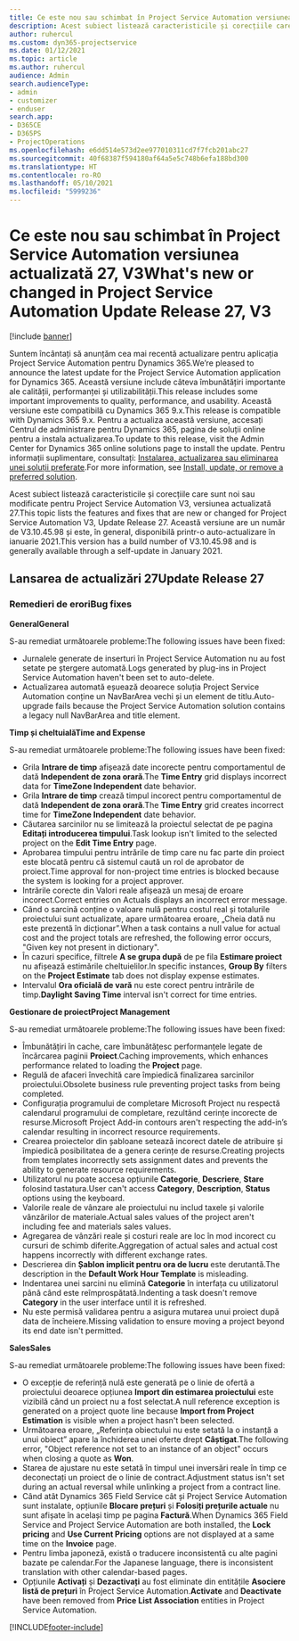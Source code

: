 ```yaml
---
title: Ce este nou sau schimbat în Project Service Automation versiunea actualizată 27, V3
description: Acest subiect listează caracteristicile și corecțiile care sunt disponibile în Project Service Automation V3, versiunea actualizată 27, V3.
author: ruhercul
ms.custom: dyn365-projectservice
ms.date: 01/12/2021
ms.topic: article
ms.author: ruhercul
audience: Admin
search.audienceType:
- admin
- customizer
- enduser
search.app:
- D365CE
- D365PS
- ProjectOperations
ms.openlocfilehash: e6dd514e573d2ee977010311cd7f7fcb201abc27
ms.sourcegitcommit: 40f68387f594180af64a5e5c748b6efa188bd300
ms.translationtype: HT
ms.contentlocale: ro-RO
ms.lasthandoff: 05/10/2021
ms.locfileid: "5999236"
---
```

# <a name="whats-new-or-changed-in-project-service-automation-update-release-27-v3"></a><span data-ttu-id="10de1-103">Ce este nou sau schimbat în Project Service Automation versiunea actualizată 27, V3</span><span class="sxs-lookup"><span data-stu-id="10de1-103">What's new or changed in Project Service Automation Update Release 27, V3</span></span>

[!include [banner](../includes/psa-now-project-operations.md)]

<span data-ttu-id="10de1-104">Suntem încântați să anunțăm cea mai recentă actualizare pentru aplicația Project Service Automation pentru Dynamics 365.</span><span class="sxs-lookup"><span data-stu-id="10de1-104">We’re pleased to announce the latest update for the Project Service Automation application for Dynamics 365.</span></span> <span data-ttu-id="10de1-105">Această versiune include câteva îmbunătățiri importante ale calității, performanței și utilizabilității.</span><span class="sxs-lookup"><span data-stu-id="10de1-105">This release includes some important improvements to quality, performance, and usability.</span></span> <span data-ttu-id="10de1-106">Această versiune este compatibilă cu Dynamics 365 9.x.</span><span class="sxs-lookup"><span data-stu-id="10de1-106">This release is compatible with Dynamics 365 9.x.</span></span> <span data-ttu-id="10de1-107">Pentru a actualiza această versiune, accesați Centrul de administrare pentru Dynamics 365, pagina de soluții online pentru a instala actualizarea.</span><span class="sxs-lookup"><span data-stu-id="10de1-107">To update to this release, visit the Admin Center for Dynamics 365 online solutions page to install the update.</span></span> <span data-ttu-id="10de1-108">Pentru informații suplimentare, consultați: [Instalarea, actualizarea sau eliminarea unei soluții preferate](/power-platform/admin/install-remove-preferred-solution).</span><span class="sxs-lookup"><span data-stu-id="10de1-108">For more information, see [Install, update, or remove a preferred solution](/power-platform/admin/install-remove-preferred-solution).</span></span>

<span data-ttu-id="10de1-109">Acest subiect listează caracteristicile și corecțiile care sunt noi sau modificate pentru Project Service Automation V3, versiunea actualizată 27.</span><span class="sxs-lookup"><span data-stu-id="10de1-109">This topic lists the features and fixes that are new or changed for Project Service Automation V3, Update Release 27.</span></span> <span data-ttu-id="10de1-110">Această versiune are un număr de V3.10.45.98 și este, în general, disponibilă printr-o auto-actualizare în ianuarie 2021.</span><span class="sxs-lookup"><span data-stu-id="10de1-110">This version has a build number of V3.10.45.98 and is generally available through a self-update in January 2021.</span></span>

## <a name="update-release-27"></a><span data-ttu-id="10de1-111">Lansarea de actualizări 27</span><span class="sxs-lookup"><span data-stu-id="10de1-111">Update Release 27</span></span>

### <a name="bug-fixes"></a><span data-ttu-id="10de1-112">Remedieri de erori</span><span class="sxs-lookup"><span data-stu-id="10de1-112">Bug fixes</span></span>

<span data-ttu-id="10de1-113">**General**</span><span class="sxs-lookup"><span data-stu-id="10de1-113">**General**</span></span>

<span data-ttu-id="10de1-114">S-au remediat următoarele probleme:</span><span class="sxs-lookup"><span data-stu-id="10de1-114">The following issues have been fixed:</span></span>

- <span data-ttu-id="10de1-115">Jurnalele generate de inserturi în Project Service Automation nu au fost setate pe ștergere automată.</span><span class="sxs-lookup"><span data-stu-id="10de1-115">Logs generated by plug-ins in Project Service Automation haven't been set to auto-delete.</span></span>
- <span data-ttu-id="10de1-116">Actualizarea automată eșuează deoarece soluția Project Service Automation conține un NavBarArea vechi și un element de titlu.</span><span class="sxs-lookup"><span data-stu-id="10de1-116">Auto-upgrade fails because the Project Service Automation solution contains a legacy null NavBarArea and title element.</span></span>

<span data-ttu-id="10de1-117">**Timp și cheltuială**</span><span class="sxs-lookup"><span data-stu-id="10de1-117">**Time and Expense**</span></span>

<span data-ttu-id="10de1-118">S-au remediat următoarele probleme:</span><span class="sxs-lookup"><span data-stu-id="10de1-118">The following issues have been fixed:</span></span>

- <span data-ttu-id="10de1-119">Grila **Intrare de timp** afișează date incorecte pentru comportamentul de dată **Independent de zona orară**.</span><span class="sxs-lookup"><span data-stu-id="10de1-119">The **Time Entry** grid displays incorrect data for **TimeZone Independent** date behavior.</span></span>
- <span data-ttu-id="10de1-120">Grila **Intrare de timp** crează timpul incorect pentru comportamentul de dată **Independent de zona orară**.</span><span class="sxs-lookup"><span data-stu-id="10de1-120">The **Time Entry** grid creates incorrect time for **TimeZone Independent** date behavior.</span></span>
- <span data-ttu-id="10de1-121">Căutarea sarcinilor nu se limitează la proiectul selectat de pe pagina **Editați introducerea timpului**.</span><span class="sxs-lookup"><span data-stu-id="10de1-121">Task lookup isn't limited to the selected project on the **Edit Time Entry** page.</span></span>
- <span data-ttu-id="10de1-122">Aprobarea timpului pentru intrările de timp care nu fac parte din proiect este blocată pentru că sistemul caută un rol de aprobator de proiect.</span><span class="sxs-lookup"><span data-stu-id="10de1-122">Time approval for non-project time entries is blocked because the system is looking for a project approver.</span></span>
- <span data-ttu-id="10de1-123">Intrările corecte din Valori reale afișează un mesaj de eroare incorect.</span><span class="sxs-lookup"><span data-stu-id="10de1-123">Correct entries on Actuals displays an incorrect error message.</span></span>
- <span data-ttu-id="10de1-124">Când o sarcină conține o valoare nulă pentru costul real și totalurile proiectului sunt actualizate, apare următoarea eroare, „Cheia dată nu este prezentă în dicționar”.</span><span class="sxs-lookup"><span data-stu-id="10de1-124">When a task contains a null value for actual cost and the project totals are refreshed, the following error occurs, "Given key not present in dictionary".</span></span>
- <span data-ttu-id="10de1-125">În cazuri specifice, filtrele **A se grupa după** de pe fila **Estimare proiect** nu afișează estimările cheltuielilor.</span><span class="sxs-lookup"><span data-stu-id="10de1-125">In specific instances, **Group By** filters on the **Project Estimate** tab does not display expense estimates.</span></span>
- <span data-ttu-id="10de1-126">Intervalul **Ora oficială de vară** nu este corect pentru intrările de timp.</span><span class="sxs-lookup"><span data-stu-id="10de1-126">**Daylight Saving Time** interval isn't correct for time entries.</span></span>

<span data-ttu-id="10de1-127">**Gestionare de proiect**</span><span class="sxs-lookup"><span data-stu-id="10de1-127">**Project Management**</span></span>

<span data-ttu-id="10de1-128">S-au remediat următoarele probleme:</span><span class="sxs-lookup"><span data-stu-id="10de1-128">The following issues have been fixed:</span></span>

- <span data-ttu-id="10de1-129">Îmbunătățiri în cache, care îmbunătățesc performanțele legate de încărcarea paginii **Proiect**.</span><span class="sxs-lookup"><span data-stu-id="10de1-129">Caching improvements, which enhances performance related to loading the **Project** page.</span></span>
- <span data-ttu-id="10de1-130">Regulă de afaceri învechită care împiedică finalizarea sarcinilor proiectului.</span><span class="sxs-lookup"><span data-stu-id="10de1-130">Obsolete business rule preventing project tasks from being completed.</span></span>
- <span data-ttu-id="10de1-131">Configurația programului de completare Microsoft Project nu respectă calendarul programului de completare, rezultând cerințe incorecte de resurse.</span><span class="sxs-lookup"><span data-stu-id="10de1-131">Microsoft Project Add-in contours aren't respecting the add-in’s calendar resulting in incorrect resource requirements.</span></span>
- <span data-ttu-id="10de1-132">Crearea proiectelor din șabloane setează incorect datele de atribuire și împiedică posibilitatea de a genera cerințe de resurse.</span><span class="sxs-lookup"><span data-stu-id="10de1-132">Creating projects from templates incorrectly sets assignment dates and prevents the ability to generate resource requirements.</span></span>
- <span data-ttu-id="10de1-133">Utilizatorul nu poate accesa opțiunile **Categorie**, **Descriere**, **Stare** folosind tastatura.</span><span class="sxs-lookup"><span data-stu-id="10de1-133">User can't access **Category**, **Description**, **Status** options using the keyboard.</span></span>
- <span data-ttu-id="10de1-134">Valorile reale de vânzare ale proiectului nu includ taxele și valorile vânzărilor de materiale.</span><span class="sxs-lookup"><span data-stu-id="10de1-134">Actual sales values of the project aren't including fee and materials sales values.</span></span>
- <span data-ttu-id="10de1-135">Agregarea de vânzări reale și costuri reale are loc în mod incorect cu cursuri de schimb diferite.</span><span class="sxs-lookup"><span data-stu-id="10de1-135">Aggregation of actual sales and actual cost happens incorrectly with different exchange rates.</span></span>
- <span data-ttu-id="10de1-136">Descrierea din **Șablon implicit pentru ora de lucru** este derutantă.</span><span class="sxs-lookup"><span data-stu-id="10de1-136">The description in the **Default Work Hour Template** is misleading.</span></span>
- <span data-ttu-id="10de1-137">Indentarea unei sarcini nu elimină **Categorie** în interfața cu utilizatorul până când este reîmprospătată.</span><span class="sxs-lookup"><span data-stu-id="10de1-137">Indenting a task doesn't remove **Category** in the user interface until it is refreshed.</span></span>
- <span data-ttu-id="10de1-138">Nu este permisă validarea pentru a asigura mutarea unui proiect după data de încheiere.</span><span class="sxs-lookup"><span data-stu-id="10de1-138">Missing validation to ensure moving a project beyond its end date isn't permitted.</span></span>

<span data-ttu-id="10de1-139">**Sales**</span><span class="sxs-lookup"><span data-stu-id="10de1-139">**Sales**</span></span>

<span data-ttu-id="10de1-140">S-au remediat următoarele probleme:</span><span class="sxs-lookup"><span data-stu-id="10de1-140">The following issues have been fixed:</span></span>

- <span data-ttu-id="10de1-141">O excepție de referință nulă este generată pe o linie de ofertă a proiectului deoarece opțiunea **Import din estimarea proiectului** este vizibilă când un proiect nu a fost selectat.</span><span class="sxs-lookup"><span data-stu-id="10de1-141">A null reference exception is generated on a project quote line because **Import from Project Estimation** is visible when a project hasn't been selected.</span></span>
- <span data-ttu-id="10de1-142">Următoarea eroare, „Referința obiectului nu este setată la o instanță a unui obiect” apare la închiderea unei oferte drept **Câștigat**.</span><span class="sxs-lookup"><span data-stu-id="10de1-142">The following error, "Object reference not set to an instance of an object" occurs when closing a quote as **Won**.</span></span>
- <span data-ttu-id="10de1-143">Starea de ajustare nu este setată în timpul unei inversări reale în timp ce deconectați un proiect de o linie de contract.</span><span class="sxs-lookup"><span data-stu-id="10de1-143">Adjustment status isn't set during an actual reversal while unlinking a project from a contract line.</span></span>
- <span data-ttu-id="10de1-144">Când atât Dynamics 365 Field Service cât și Project Service Automation sunt instalate, opțiunile **Blocare prețuri** și **Folosiți prețurile actuale** nu sunt afișate în același timp pe pagina **Factură**.</span><span class="sxs-lookup"><span data-stu-id="10de1-144">When Dynamics 365 Field Service and Project Service Automation are both installed, the **Lock pricing** and **Use Current Pricing** options are not displayed at a same time on the **Invoice** page.</span></span>
- <span data-ttu-id="10de1-145">Pentru limba japoneză, există o traducere inconsistentă cu alte pagini bazate pe calendar.</span><span class="sxs-lookup"><span data-stu-id="10de1-145">For the Japanese language, there is inconsistent translation with other calendar-based pages.</span></span>
- <span data-ttu-id="10de1-146">Opțiunile **Activați** și **Dezactivați** au fost eliminate din entitățile **Asociere listă de prețuri** în Project Service Automation.</span><span class="sxs-lookup"><span data-stu-id="10de1-146">**Activate** and **Deactivate** have been removed from **Price List Association** entities in Project Service Automation.</span></span>


[!INCLUDE[footer-include](../includes/footer-banner.md)]